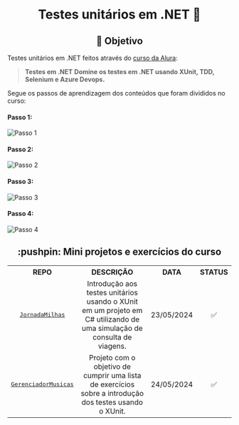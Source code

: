 <h1 align="center">Testes unitários em .NET 🧪</h1>

<!-- Tópicos -->

<h2 align="center">🎯 Objetivo</h2>

Testes unitários em .NET feitos através do [curso da Alura](https://cursos.alura.com.br/formacao-testes-em-dotnet): 

> **Testes em .NET**
> **Domine os testes em .NET usando XUnit, TDD, Selenium e Azure Devops.**

Segue os passos de aprendizagem dos conteúdos que foram divididos no curso:

#### Passo 1:

![Passo 1](https://github.com/FelipePDS/unit-tests-dotnet/blob/main/.github/curso_step1.png)

#### Passo 2:

![Passo 2](https://github.com/FelipePDS/unit-tests-dotnet/blob/main/.github/curso_step2.png)

#### Passo 3:

![Passo 3](https://github.com/FelipePDS/unit-tests-dotnet/blob/main/.github/curso_step3.png)

#### Passo 4:

![Passo 4](https://github.com/FelipePDS/unit-tests-dotnet/blob/main/.github/curso_step4.png)

<!-- Tecnologias -->

<!-- Clone -->

<h2 align="center">:pushpin: Mini projetos e exercícios do curso</h2>

<table align="center">
  <tr align="center">
    <th>REPO</th>
    <th>DESCRIÇÃO</th>
    <th>DATA</th>
    <th>STATUS</th>
  </tr>

  <tr align="center">
    <td><kbd><a href="https://github.com/FelipePDS/unit-tests-dotnet/tree/main/JornadaMilhas">JornadaMilhas</a></kbd></td>
    <td>Introdução aos testes unitários usando o XUnit em um projeto em C# utilizando de uma simulação de consulta de viagens.</td>
    <td>23/05/2024</td>
    <td>✅</td>
  </tr>

  <tr align="center">
    <td><kbd><a href="https://github.com/FelipePDS/unit-tests-dotnet/tree/main/GerenciadorMusicas">GerenciadorMusicas</a></kbd></td>
    <td>Projeto com o objetivo de cumprir uma lista de exercícios sobre a introdução dos testes usando o XUnit.</td>
    <td>24/05/2024</td>
    <td>✅</td>
  </tr>
</table>

<!-- Autor -->
